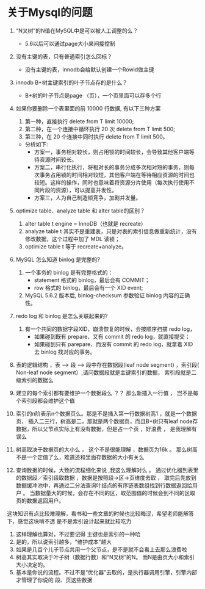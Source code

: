 # 关于Mysql的问题
1. “N叉树”的N值在MySQL中是可以被人工调整的么？
    - 5.6以后可以通过page大小来间接控制
2. 没有主键的表，只有普通索引怎么回标？
    - 没有主键的表，innodb会给默认创建一个Rowid做主键
3. innodb B+树主键索引的叶子节点存的是什么？
    - B+树的叶子节点是page （页），一个页里面可以存多个行
4. 如果你要删除一个表里面的前 10000 行数据, 有以下三种方案
   1. 第一种，直接执行 delete from T limit 10000;
   2. 第二种，在一个连接中循环执行 20 次 delete from T limit 500;
   3. 第三种，在 20 个连接中同时执行 delete from T limit 500。
   - 分析如下: 
      - 方案一，事务相对较长，则占用锁的时间较长，会导致其他客户端等待资源时间较长。
      - 方案二，串行化执行，将相对长的事务分成多次相对短的事务，则每次事务占用锁的时间相对较短，其他客户端在等待相应资源的时间也较短。这样的操作，同时也意味着将资源分片使用（每次执行使用不同片段的资源），可以提高并发性。
      - 方案三，人为自己制造锁竞争，加剧并发量。
5. optimize table、analyze table 和 alter table的区别？
   1. alter table t engine = InnoDB（也就是 recreate）
   2. analyze table t 其实不是重建表，只是对表的索引信息做重新统计，没有修改数据，这个过程中加了 MDL 读锁；
   3. optimize table t 等于 recreate+analyze。
6. MySQL 怎么知道 binlog 是完整的?
   1. 一个事务的 binlog 是有完整格式的：
      - statement 格式的 binlog，最后会有 COMMIT；
      - row 格式的 binlog，最后会有一个 XID event;
   2. MySQL 5.6.2 版本后, binlog-checksum 参数验证 binlog 内容的正确性。
7. redo log 和 binlog 是怎么关联起来的?
   1. 有一个共同的数据字段XID，崩溃恢复的时候，会按顺序扫描 redo log，
      - 如果碰到既有 prepare、又有 commit 的 redo log，就直接提交；
      - 如果碰到只有 parepare、而没有 commit 的 redo log，就拿着 XID 去 binlog 找对应的事务。
      

7. 表的逻辑结构 ，表 —> 段 —> 段中存在数据段(leaf node segment) ，索引段( Non-leaf node segment）,请问数据段就是主键索引的数据， 索引段就是二级索引的数据么
8. 建立的每个索引都有要维护一个数据段么 ？？ 那么新插入一行值 ， 岂不是每个索引段都会维护这个值
9. 索引的n阶表示n个数据页么。那是不是插入第一行数据树高1 ，就是一个数据页， 插入二三行，树高是二，那就是两个数据页，而且B+树只有leaf node存数据，所以父节点实际上有没有数据，但是占一个页 ，好浪费 ， 是我理解有误么
10. 树高取决于数据页的大小么 ， 这个不是很能理解 ，数据页为16k 。 那么树高不是一个定值了么，难道还和里面存数据的大小有关么
11. 查询数据的时候，大致的流程细化来说 ,我这么理解对么 。 通过优化器到表里的数据段／索引段取数据 ，数据是按照段->区->页维度去取 ， 取完后先放到数据缓冲池中，再通过二分法查询叶结点的有序链表数组找到行数据返回给用户 。 当数据量大的时候，会存在不同的区，取范围值的时候会到不同的区取页的数据返回用户。

这块知识有点比较难理解，看书和一些文章的时候也比较晦涩，希望老师能解答下，感觉这块啃不透 是不是索引设计起来就比较吃力
1. 这样理解也算对，不过要记得 主键也是索引的一种哈
2. 是的，所以说索引越多，“维护成本”越大
3. 如果是几百个儿子节点共用一个父节点，是不是就不会看上去那么浪费啦
4. 树高其实取决于叶子树（数据行数）和“N叉树”的N。 而N是由页大小和索引大小决定的。
5. 基本是你说的流程。不过不是“优化器”去取的，是执行器调用引擎，引擎内部才管理了你说的 段、页这些数据